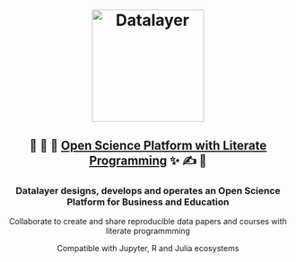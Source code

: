<h1 align="center">
  <img
      alt="Datalayer"
      src="https://assets.datalayer.design/datalayer-25.svg"
      width="200"
    />
</h1>

<h2 align="center">
  🧬 🔭 📐 <a href="https://datalayer.io">Open Science Platform with Literate Programming</a> ✨ ✍️ 🎉
</h2>

<h3 align="center">
  Datalayer designs, develops and operates an Open Science Platform for Business and Education
</h3>

<p align="center">
Collaborate to create and share reproducible data papers and courses with literate programmming
</p>

<p align="center">
  Compatible with Jupyter, R and Julia ecosystems
</p>

<p align="center">
  
</p>
